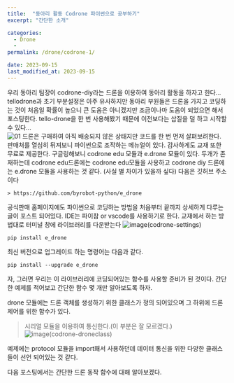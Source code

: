 ```yaml
---
title:  "동아리 활동 Codrone 파이썬으로 공부하기"
excerpt: "간단한 소개"

categories:
  - Drone
  - 
permalink: /drone/codrone-1/

date: 2023-09-15
last_modified_at: 2023-09-15
---
```


우리 동아리 팀장이 codrone-diy라는 드론을 이용하여 동아리 활동을 하자고 한다...
tellodrone과 초기 부분설정은 아주 유사하지만 동아리 부원들은 드론을 가지고 코딩하는 것이 처음일 확률이 높으니 큰 도움은 아니겠지만 조금이나마 도움이 되었으면 해서 포스팅한다.
tello-drone을 한 번 사용해봤기 때문에 이전보다는 삽질을 덜 하고 시작할 수 있다...   
![01](https://github.com/k74035/k74035.github.io/assets/126762577/09437120-06a8-4534-aa4f-005b71942549)
드론은 구매하여 아직 배송되지 않은 상태지만 코드를 한 번 먼저 살펴보려한다.
판매처를 열심히 뒤져보니 파이썬으로 조작하는 메뉴얼이 있다. 감사하게도 교재 또한 무료로 제공한다.
구글링해보니 codrone edu 모듈과 e.drone 모듈이 있다. 두개가 존재하는데 
codrone edu드론에는 codrone edu모듈을 사용하고 codrone diy 드론에는 e.drone 모듈을 사용하는 것 같다.
(사실 별 차이가 있을까 싶다)
다음은 깃허브 주소이다
```
> https://github.com/byrobot-python/e_drone
```

공식판매 홈페이지에도 파이썬으로 코딩하는 방법을 처음부터 끝까지 상세하게 다루는 글이 포스트 되어있다.
IDE는 파이참 or vscode를 사용하기로 한다. 
교재에서 하는 방법대로 터미널 창에 라이브러리를 다운받는다
![image(codrone-settings)](https://github.com/k74035/k74035.github.io/assets/126762577/355fcb95-9111-40aa-bffc-6576138c1b85)

```
pip install e_drone
```

최신 버전으로 업그레이드 하는 명령어는 다음과 같다.
```
pip install --upgrade e_drone
```

자, 그러면 우리는 이 라이브러리에 코딩되어있는 함수를 사용할 준비가 된 것이다. 
간단한 예제를 적어보고 간단한 함수 몇 개만 알아보도록 하자.

drone 모듈에는 드론 객체를 생성하기 위한 클래스가 정의 되어있으며 그 하위에 드론 제어를 위한 함수가 있다.
> 시리얼 모듈을 이용하여 통신한다.(이 부분은 잘 모르겠다.)
![image(codrone-droneclass)](https://github.com/k74035/k74035.github.io/assets/126762577/4960e2d3-2834-49aa-80db-b34b6212b432)

예제에는 protocol 모듈을 import홰서 사용하던데 데이터 통신을 위한 다양한 클래스들이 선언 되어있는 것 같다.

다음 포스팅에서는 간단한 드론 동작 함수에 대해 알아보겠다.
